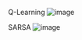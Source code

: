 Q-Learning
![image](https://github.com/user-attachments/assets/f9d45ae1-98ee-48ee-9388-da9902a37823)

SARSA
![image](https://github.com/user-attachments/assets/255bb734-2abd-4977-8125-cd671510206c)
